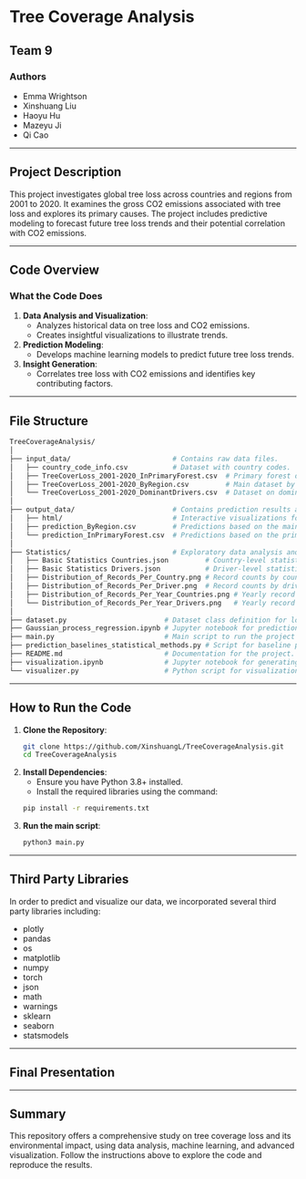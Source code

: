 # **Tree Coverage Analysis**

## **Team 9**

### **Authors**
- Emma Wrightson  
- Xinshuang Liu  
- Haoyu Hu  
- Mazeyu Ji  
- Qi Cao  

---

## **Project Description**
This project investigates global tree loss across countries and regions from 2001 to 2020. It examines the gross CO2 emissions associated with tree loss and explores its primary causes. The project includes predictive modeling to forecast future tree loss trends and their potential correlation with CO2 emissions.

---

## **Code Overview**
### What the Code Does
1. **Data Analysis and Visualization**:
   - Analyzes historical data on tree loss and CO2 emissions.
   - Creates insightful visualizations to illustrate trends.
2. **Prediction Modeling**:
   - Develops machine learning models to predict future tree loss trends.
3. **Insight Generation**:
   - Correlates tree loss with CO2 emissions and identifies key contributing factors.

---

## **File Structure**

```bash
TreeCoverageAnalysis/
│
├── input_data/                         # Contains raw data files.
│   ├── country_code_info.csv           # Dataset with country codes.
│   ├── TreeCoverLoss_2001-2020_InPrimaryForest.csv  # Primary forest dataset.
│   ├── TreeCoverLoss_2001-2020_ByRegion.csv         # Main dataset by region.
│   └── TreeCoverLoss_2001-2020_DominantDrivers.csv  # Dataset on dominant drivers.
│
├── output_data/                        # Contains prediction results and visualizations.
│   ├── html/                           # Interactive visualizations for tree cover loss and CO2.
│   ├── prediction_ByRegion.csv         # Predictions based on the main dataset.
│   └── prediction_InPrimaryForest.csv  # Predictions based on the primary forest dataset.
│
├── Statistics/                         # Exploratory data analysis and statistics.
│   ├── Basic Statistics Countries.json         # Country-level statistics on tree cover loss and CO2.
│   ├── Basic Statistics Drivers.json           # Driver-level statistics on tree cover loss and CO2.
│   ├── Distribution_of_Records_Per_Country.png # Record counts by country.
│   ├── Distribution_of_Records_Per_Driver.png  # Record counts by driver type.
│   ├── Distribution_of_Records_Per_Year_Countries.png # Yearly record counts by country.
│   └── Distribution_of_Records_Per_Year_Drivers.png   # Yearly record counts by driver type.
│
├── dataset.py                        # Dataset class definition for loading and preprocessing data.
├── Gaussian_process_regression.ipynb # Jupyter notebook for prediction modeling using Gaussian process regression.
├── main.py                           # Main script to run the project pipeline.
├── prediction_baselines_statistical_methods.py # Script for baseline prediction models.
├── README.md                         # Documentation for the project.
├── visualization.ipynb               # Jupyter notebook for generating visualizations.
└── visualizer.py                     # Python script for visualization tasks.
```

---

## **How to Run the Code**
1. **Clone the Repository**:
   ```bash
   git clone https://github.com/XinshuangL/TreeCoverageAnalysis.git
   cd TreeCoverageAnalysis
   ```
2. **Install Dependencies**:
    - Ensure you have Python 3.8+ installed.
    - Install the required libraries using the command:
   ```bash
   pip install -r requirements.txt
   ```
3. **Run the main script**:
   ```bash
   python3 main.py
   ```

---

## **Third Party Libraries**
In order to predict and visualize our data, we incorporated several third party libraries including:
- plotly
- pandas
- os
- matplotlib
- numpy
- torch
- json
- math
- warnings
- sklearn
- seaborn
- statsmodels

---

## **Final Presentation**

---

## **Summary**
This repository offers a comprehensive study on tree coverage loss and its environmental impact, using data analysis, machine learning, and advanced visualization. Follow the instructions above to explore the code and reproduce the results.